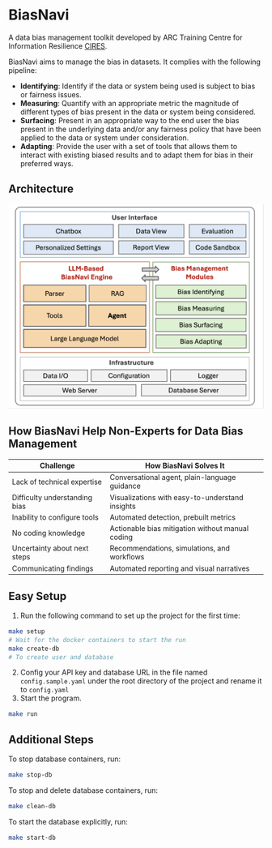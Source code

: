 # BiasNavi
A data bias management toolkit developed by ARC Training Centre for Information Resilience [CIRES](https://cires.org.au/).

BiasNavi aims to manage the bias in datasets. It complies with the following pipeline:

+ **Identifying**: Identify if the data or system being used is subject to bias or fairness issues. 
+ **Measuring**: Quantify with an appropriate metric the magnitude of different types of bias present in the data or system being considered. 
+ **Surfacing**: Present in an appropriate way to the end user the bias present in the underlying data and/or any fairness policy that have been applied to the data or system under consideration. 
+ **Adapting**: Provide the user with a set of tools that allows them to interact with existing biased results and to adapt them for bias in their preferred ways.

## Architecture
<img src="architecture.jpg" alt="architecture" width="600">

## How BiasNavi Help Non-Experts for Data Bias Management

| **Challenge**                      | **How BiasNavi Solves It**                       |
|------------------------------------|--------------------------------------------------|
| Lack of technical expertise        | Conversational agent, plain-language guidance    |
| Difficulty understanding bias      | Visualizations with easy-to-understand insights  |
| Inability to configure tools       | Automated detection, prebuilt metrics            |
| No coding knowledge                | Actionable bias mitigation without manual coding |
| Uncertainty about next steps       | Recommendations, simulations, and workflows      |
| Communicating findings             | Automated reporting and visual narratives        |

## Easy Setup
1. Run the following command to set up the project for the first time:
```bash
make setup
# Wait for the docker containers to start the run
make create-db
# To create user and database
```
2. Config your API key and database URL in the file named `config.sample.yaml` under the root directory of the project and rename it to `config.yaml`
3. Start the program.
```bash
make run
```

## Additional Steps
To stop database containers, run:
```bash
make stop-db
```
To stop and delete database containers, run:
```bash
make clean-db
```
To start the database explicitly, run:
```bash
make start-db
```
